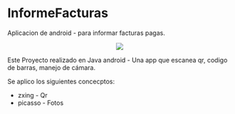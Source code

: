 # InformeFacturas
Aplicacion de android - para informar facturas pagas.

<p align="center">
<img src="https://res.cloudinary.com/gueca/image/upload/v1697263319/fondo_qr_irjmf7.png">
</p>

Este Proyecto realizado en Java android - Una app que escanea qr, codigo de barras, manejo de cámara.
<p>
  
Se aplico los siguientes concecptos:

- zxing - Qr
- picasso - Fotos
